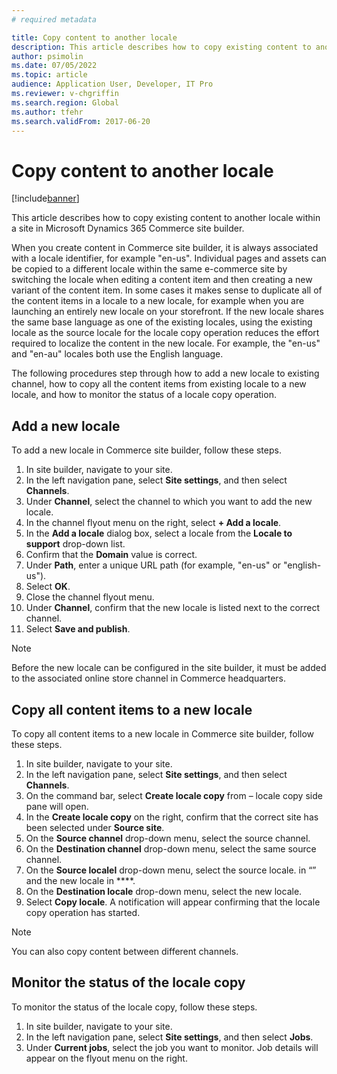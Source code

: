 ```yaml
---
# required metadata

title: Copy content to another locale
description: This article describes how to copy existing content to another locale within a site in Microsoft Dynamics 365 Commerce site builder.
author: psimolin
ms.date: 07/05/2022
ms.topic: article
audience: Application User, Developer, IT Pro
ms.reviewer: v-chgriffin
ms.search.region: Global
ms.author: tfehr
ms.search.validFrom: 2017-06-20
---
```


# Copy content to another locale

[!include[banner](../includes/banner.md)]

This article describes how to copy existing content to another locale within a site in Microsoft Dynamics 365 Commerce site builder.

When you create content in Commerce site builder, it is always associated with a locale identifier, for example "en-us". Individual pages and assets can be copied to a different locale within the same e-commerce site by switching the locale when editing a content item and then creating a new variant of the content item. In some cases it makes sense to duplicate all of the content items in a locale to a new locale, for example when you are launching an entirely new locale on your storefront. If the new locale shares the same base language as one of the existing locales, using the existing locale as the source locale for the locale copy operation reduces the effort required to localize the content in the new locale. For example, the "en-us" and "en-au" locales both use the English language. 

The following procedures step through how to add a new locale to existing channel, how to copy all the content items from existing locale to a new locale, and how to monitor the status of a locale copy operation.

## Add a new locale

To add a new locale in Commerce site builder, follow these steps.

1. In site builder, navigate to your site.
1. In the left navigation pane, select **Site settings**, and then select **Channels**.
1. Under **Channel**, select the channel to which you want to add the new locale.
1. In the channel flyout menu on the right, select **+ Add a locale**.
1. In the **Add a locale** dialog box, select a locale from the **Locale to support** drop-down list.
1. Confirm that the **Domain** value is correct.
1. Under **Path**, enter a unique URL path (for example, "en-us" or "english-us").
1. Select **OK**.
1. Close the channel flyout menu.
1. Under **Channel**, confirm that the new locale is listed next to the correct channel.
1. Select **Save and publish**.

> [!NOTE]
> Before the new locale can be configured in the site builder, it must be added to the associated online store channel in Commerce headquarters.

## Copy all content items to a new locale

To copy all content items to a new locale in Commerce site builder, follow these steps.

1. In site builder, navigate to your site.
1. In the left navigation pane, select **Site settings**, and then select **Channels**.
1. On the command bar, select **Create locale copy** from  – locale copy side pane will open.
1. In the **Create locale copy** on the right, confirm that the correct site has been selected under **Source site**.
1. On the **Source channel** drop-down menu, select the source channel.
1. On the **Destination channel** drop-down menu, select the same source channel.
1. On the **Source localel** drop-down menu, select the source locale. in “” and the new locale in ****.
1. On the **Destination locale** drop-down menu, select the new locale.
1. Select **Copy locale**. A notification will appear confirming that the locale copy operation has started.

> [!NOTE]
> You can also copy content between different channels.

## Monitor the status of the locale copy

To monitor the status of the locale copy, follow these steps.

1. In site builder, navigate to your site.
1. In the left navigation pane, select **Site settings**, and then select **Jobs**.
1. Under **Current jobs**, select the job you want to monitor. Job details will appear on the flyout menu on the right.




